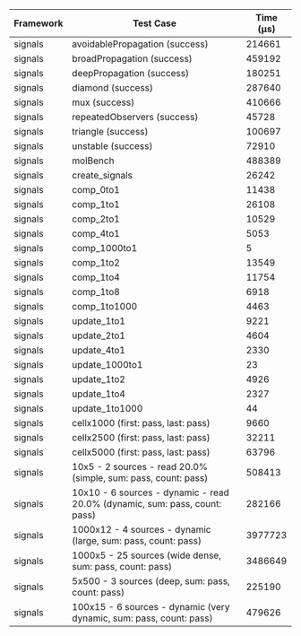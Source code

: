 | Framework | Test Case | Time (μs) |
| --- | --- | --- |
| signals | avoidablePropagation (success) | 214661 |
| signals | broadPropagation (success) | 459192 |
| signals | deepPropagation (success) | 180251 |
| signals | diamond (success) | 287640 |
| signals | mux (success) | 410666 |
| signals | repeatedObservers (success) | 45728 |
| signals | triangle (success) | 100697 |
| signals | unstable (success) | 72910 |
| signals | molBench | 488389 |
| signals | create_signals | 26242 |
| signals | comp_0to1 | 11438 |
| signals | comp_1to1 | 26108 |
| signals | comp_2to1 | 10529 |
| signals | comp_4to1 | 5053 |
| signals | comp_1000to1 | 5 |
| signals | comp_1to2 | 13549 |
| signals | comp_1to4 | 11754 |
| signals | comp_1to8 | 6918 |
| signals | comp_1to1000 | 4463 |
| signals | update_1to1 | 9221 |
| signals | update_2to1 | 4604 |
| signals | update_4to1 | 2330 |
| signals | update_1000to1 | 23 |
| signals | update_1to2 | 4926 |
| signals | update_1to4 | 2327 |
| signals | update_1to1000 | 44 |
| signals | cellx1000 (first: pass, last: pass) | 9660 |
| signals | cellx2500 (first: pass, last: pass) | 32211 |
| signals | cellx5000 (first: pass, last: pass) | 63796 |
| signals | 10x5 - 2 sources - read 20.0% (simple, sum: pass, count: pass) | 508413 |
| signals | 10x10 - 6 sources - dynamic - read 20.0% (dynamic, sum: pass, count: pass) | 282166 |
| signals | 1000x12 - 4 sources - dynamic (large, sum: pass, count: pass) | 3977723 |
| signals | 1000x5 - 25 sources (wide dense, sum: pass, count: pass) | 3486649 |
| signals | 5x500 - 3 sources (deep, sum: pass, count: pass) | 225190 |
| signals | 100x15 - 6 sources - dynamic (very dynamic, sum: pass, count: pass) | 479626 |
